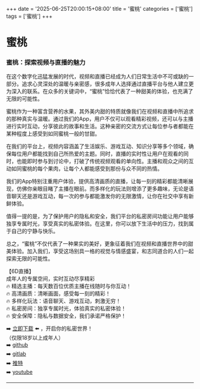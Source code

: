 +++
date = '2025-06-25T20:00:15+08:00'
title = '蜜桃'
categories = ['蜜桃']
tags = ['蜜桃']
+++

# 蜜桃

### 蜜桃：探索视频与直播的魅力

在这个数字化迅猛发展的时代，视频和直播已经成为人们日常生活中不可或缺的一部分。追求心灵深处的温暖与亲密感，很多成年人选择通过直播平台与他人建立更为深入的联系。在众多的关键词中，“蜜桃”恰恰代表了一种甜美的体验，也充满了无限的可能性。

蜜桃作为一种富含营养的水果，其外美内甜的特质就像我们在视频和直播中所追求的那种真实与温暖。通过我们的App，用户不仅可以观看精彩视频，还可以与主播进行实时互动，分享彼此的故事和生活。这种亲密的交流方式让每位参与者都能在某种程度上感受到如同蜜桃一般的甘甜。

在我们的平台上，视频内容涵盖了生活娱乐、游戏互动、知识分享等多个领域，确保每位用户都能找到自己所热爱的主题。同时，直播的实时性让用户在观看的同时，也能即时参与到讨论中，打破了传统视频观看的单向性。主播和观众之间的互动如同蜜桃的每个果肉，让每个人都能感受到那份与众不同的热情。

我们的App特别注重用户体验，提供高清画质的直播，让每一刻的精彩都能清晰展现，仿佛你亲眼目睹了主播在眼前。而多样化的玩法则增添了更多趣味，无论是语音聊天还是游戏互动，每一次的参与都能激发你的无限激情，让你在社交中享有新鲜体验。

值得一提的是，为了保护用户的隐私和安全，我们平台的私密房间功能让用户能够独享专属时光，享受真实的私密体验。在这里，你可以放下生活中的压力，找到属于自己的宁静与快乐。

总之，“蜜桃”不仅代表了一种果实的美好，更象征着我们在视频和直播世界中的甜美体验。加入我们，享受这场别具一格的视觉与情感盛宴，和志同道合的人们一起探索无限的可能性。

【6D直播】  
成年人的专属空间，实时互动尽享精彩  
🔥 精选主播：每天数百位优质主播在线随时与你互动！  
🔥 高清画质：清晰画面，感受每一刻的精彩！  
🔥 多样化玩法：语音聊天、游戏互动，刺激无穷！  
🔥 私密房间：独享专属时光，体验真实的私密体验！  
🔥 安全保障：隐私与数据安全，我们承诺严格保护！  

➡️ [立即下载](https://down123.s3.ap-east-1.amazonaws.com/down/down.html?channelCode=blog) ⬅️ ，开启你的私密世界！  
（仅限18岁以上成年人）  
➡️ [github](https://aldult-live.github.io/)  
➡️ [gitlab](https://seo-09598d.gitlab.io/)  
➡️ [推特](https://x.com/wegame33)  
➡️ [youtube](https://www.youtube.com/@6Dlive)  

---
